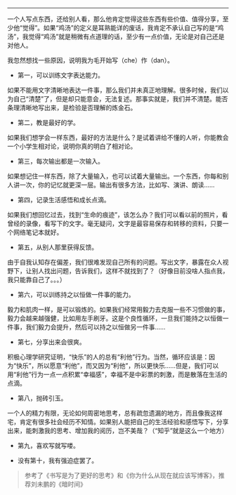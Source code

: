 ----
一个人写点东西，还给别人看，那么他肯定觉得这些东西有些价值、值得分享，至少他“觉得”。如果“鸡汤”的定义是耳熟能详的废话，我肯定不承认自己写的是“鸡汤”，我觉得“鸡汤”就是稍微有点道理的话，至少有一点价值，无论是对自己还是对他人。

我忽然想找一些原因，说明我为毛开始写（che）作（dan）。


- 第一，可以训练文字表达能力。

如果不能用文字清晰地表达一件事，那么我们并未真正地理解。很多时候，我们以为自己“清楚”了，但是却只能意会，无法复述。那事实就是，我们并不清楚。能否条理清晰地写出来，是检验是否理解的炼金石。

- 第二，教是最好的学。

如果我们想学会一样东西，最好的方法是什么？是试着讲给不懂的人听，你能教会一个小学生相对论，说明你真的明白了相对论。

- 第三，每次输出都是一次输入。

如果想记住一样东西，除了大量输入，也可以试着大量输出。一个东西，你每和别人讲一次，你的记忆就更深一层。输出有很多方法，比如写、演讲、朗读……

- 第四，记录生活感悟和成长点滴。

如果我们想回忆过去，找到“生命的痕迹”，该怎么办？我们可以看以前的照片，看曾经的录像，看写下的文字。毫无疑问，文字是最容易保存和转移的资料，只要一个网络笔记本就好。

- 第五，从别人那里获得反馈。

由于自我认知存在偏差，我们很难发现自己所有的问题。写出文字，暴露在众人视野下，让别人找出问题，告诉我们，这样不就找到了？（好像目前没啥人指点我，我只能靠自己了。。。）

- 第六，可以训练持之以恒做一件事的能力。

毅力和肌肉一样，是可以锻炼的。如果我们经常用毅力去克服一些不习惯做的事，毅力会越来越强健，比如用左手刷牙。这是个良性循环，一旦我们能持之以恒做一件事，我们毅力会提升，然后可以持之以恒做另一件事……

- 第七，分享出来会很爽。

积极心理学研究证明，“快乐”的人的总有“利他”行为。当然，循环应该是：因为“快乐”，所以愿意“利他”，而又因为“利他”，所以更快乐……但是，我们可以用“利他”行为一点一点积累“幸福感”，幸福不是中彩票的刺激，而是散落在生活的点滴。

- 第八，抛砖引玉。

一个人的精力有限，无论如何周密地思考，总有疏忽遗漏的地方，而且像我这样宅，肯定有很多社会经历不知情。如果别人能把自己的生活经验和感悟写下，分享出来，能刺激我的思考、增加我的阅历，岂不美哉？（“知乎”就是这么一个地方）

- 第九，喜欢写就写喽。

- 没有第十，我有强迫症罢了。



> 参考了《书写是为了更好的思考》和《你为什么从现在就应该写博客》，推荐刘未鹏的《暗时间》
